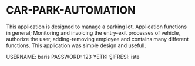# CAR-PARK-AUTOMATION
This application is designed to manage a parking lot. Application functions in general; Monitoring and invoicing the entry-exit processes of vehicle, authorize the user, adding-removing employee and contains many different functions. This application was simple design and usefull.

USERNAME: baris
PASSWORD: 123
YETKİ ŞİFRESİ: iste
